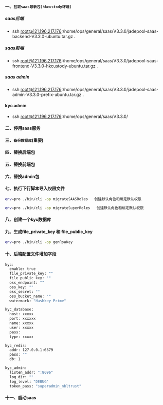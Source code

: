 #### 一、`拉取saas最新包(hkcustody环境)`
##### saas后端
- ssh root@121.196.217.176:/home/ops/general/saas/V3.3.0/jadepool-saas-backend-V3.3.0-ubuntu.tar.gz .
##### saas前端
- ssh root@121.196.217.176:/home/ops/general/saas/V3.3.0/jadepool-saas-frontend-V3.3.0-hkcustody-ubuntu.tar.gz .
##### saas admin
- ssh root@121.196.217.176:/home/ops/general/saas/V3.3.0/jadepool-saas-admin-V3.3.0-prefix-ubuntu.tar.gz .
####  kyc admin
- ssh root@121.196.217.176:/home/ops/general/saas/V3.3.0/
#### 二、停用saas服务
#### 三、`备份数据库`(重要)
#### 四、替换后端包
#### 五、替换前端包
#### 六、替换admin包
#### 七、执行下行脚本导入权限文件
```bash
env=pro ./bin/cli -op migrateSAASRoles   创建默认角色和绑定默认权限
```
```bash
env=pro ./bin/cli -op migrateSuperRoles   创建默认角色和绑定默认权限
```
#### 八、创建一个kyc数据库
#### 九、生成file_private_key 和 file_public_key
```bash
env=pro ./bin/cli -op genRsaKey
```
#### 十、后端配置文件增加字段
```bash
kyc:
  enable: true
  file_private_key: ""
  file_public_key: ""
  oss_endpoint: ""
  oss_key: ""
  oss_secret: ""
  oss_bucket_name: ""
  watermark: "Hashkey Prime"

kyc_database:
  host: xxxxx
  port: xxxxxx
  name: xxxxx
  user: xxxxx
  pass:
  type: xxxxx

kyc_redis:
  addr: 127.0.0.1:6379
  pass: ""
  db: 1

kyc_admin:
  listen_addr: ":8096"
  log_dir: ""
  log_level: "DEBUG"
  token_pass: "superadmin_nbltrust"
```
#### 十一、启动saas
